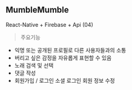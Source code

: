 ## MumbleMumble
React-Native + Firebase + Api (04)

> 주요기능

+ 익명 또는 공개된 프로필로 다른 사용자들과의 소통
+ 버리고 싶은 감정을 자유롭게 표현할 수 있음
+ 노래 검색 및 선택
+ 댓글 작성
+ 회원가입 / 로그인
  소셜 로그인
  회원 정보 수정

